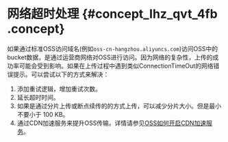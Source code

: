 # 网络超时处理 {#concept_lhz_qvt_4fb .concept}

如果通过标准OSS访问域名\(例如`oss-cn-hangzhou.aliyuncs.com`\)访问OSS中的bucket数据，是通过运营商网络对OSS进行访问。因为网络的复杂性，上传的成功率可能会受到影响。如果在上传过程中遇到类似ConnectionTimeOut的网络错误提示。可以尝试以下的方式来解决：

1.  添加重试逻辑，增加重试次数。
2.  延长超时时间。
3.  如果是通过分片上传或断点续传的的方式上传，可以减少分片大小。但是最小不要小于 100 KB。
4.  通过CDN加速服务来提升OSS传输。详情请参见[OSS如何开启CDN加速服务](https://help.aliyun.com/knowledge_detail/59935.html)。

